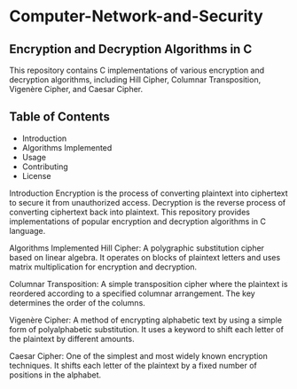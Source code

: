 # Computer-Network-and-Security

<h2><b>Encryption and Decryption Algorithms in C</b></h2>

This repository contains C implementations of various encryption and decryption algorithms, including Hill Cipher, Columnar Transposition, Vigenère Cipher, and Caesar Cipher.

<h2><b>Table of Contents</b></h2>
<ul type="disc">
<li style="#0B8ED9">Introduction</li>
<li style="#0B8ED9">Algorithms Implemented</li>
<li style="#0B8ED9">Usage</li>
<li style="#0B8ED9">Contributing</li>
<li style="#0B8ED9">License</li>
</ul>
Introduction
Encryption is the process of converting plaintext into ciphertext to secure it from unauthorized access. Decryption is the reverse process of converting ciphertext back into plaintext. This repository provides implementations of popular encryption and decryption algorithms in C language.

Algorithms Implemented
Hill Cipher: A polygraphic substitution cipher based on linear algebra. It operates on blocks of plaintext letters and uses matrix multiplication for encryption and decryption.

Columnar Transposition: A simple transposition cipher where the plaintext is reordered according to a specified columnar arrangement. The key determines the order of the columns.

Vigenère Cipher: A method of encrypting alphabetic text by using a simple form of polyalphabetic substitution. It uses a keyword to shift each letter of the plaintext by different amounts.

Caesar Cipher: One of the simplest and most widely known encryption techniques. It shifts each letter of the plaintext by a fixed number of positions in the alphabet.
